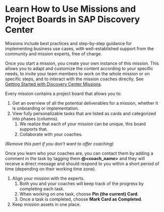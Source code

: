 # Learn How to Use Missions and Project Boards in SAP Discovery Center

Missions include best practices and step-by-step guidance for implementing business use cases, with well-established support from the community and mission experts, free of charge.

Once you start a mission, you create your own instance of this mission. This allows you to adapt and customize the content according to your specific needs, to invite your team members to work on the whole mission or on specific steps, and to interact with the mission coaches directly. See [Getting Started with Discovery Center Missions](https://discovery-center.cloud.sap/protected/index.html#/missiondetail/3918/3389/).

Every mission contains a project board that allows you to:
1. Get an overview of all the potential deliverables for a mission, whether it is onboarding or implementation.
2. View fully personalizable tasks that are listed as cards and categorized into phases (columns).
    1. We realize that each of your mission can be unique, this board supports that.
    2. Collaborate with your coaches.

*(Remove this part if you don't want to offer coaching)*

Once you learn who your coaches are, you can contact them by adding a comment in the task by tagging them **@<coach_name>** and they will receive a direct message and should respond to you within a short period of time (depending on their working time zone).

1. Align your mission with the experts.
    1. Both you and your coaches will keep track of the progress by completing each task.
    2. When working on one task, choose **Pin (the current) Card**.
    3. Once a task is completed, choose **Mark Card as Completed**.
2. Keep mission assets in one place.
